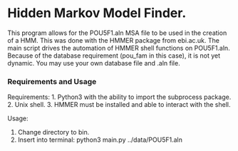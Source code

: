 <h1>Hidden Markov Model Finder.</h1>
This program allows for the POU5F1.aln MSA file to be used in the creation of
a HMM. This was done with the HMMER package from ebi.ac.uk. The main script
drives the automation of HMMER shell functions on POU5F1.aln. Because of the
database requirement (pou_fam in this case), it is not yet dynamic. You may
use your own database file and .aln file.

<h3>Requirements and Usage</h3>
Requirements: 
1. Python3 with the ability to import the subprocess package.
2. Unix shell.
3. HMMER must be installed and able to interact with the shell.

Usage:
1. Change directory to bin.
2. Insert into terminal: python3 main.py ../data/POU5F1.aln
